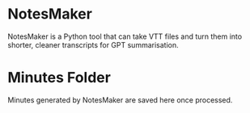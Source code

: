 # NotesMaker
NotesMaker is a Python tool that can take VTT files and turn them into shorter, cleaner transcripts for GPT summarisation.

# Minutes Folder
Minutes generated by NotesMaker are saved here once processed.